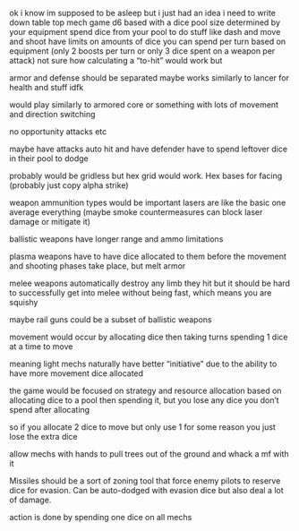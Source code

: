 ok i know im supposed to be asleep but i just had an idea i need to write down table top mech game d6 based with a dice pool size determined by your equipment spend dice from your pool to do stuff like dash and move and shoot have limits on amounts of dice you can spend per turn based on equipment (only 2 boosts per turn or only 3 dice spent on a weapon per attack) not sure how calculating a “to-hit” would work but 

armor and defense should be separated maybe works similarly to lancer for health and stuff idfk

would play similarly to armored core or something with lots of movement and direction switching

no opportunity attacks etc   

maybe have attacks auto hit and have defender have to spend leftover dice in their pool to dodge

probably would be gridless but hex grid would work. Hex bases for facing (probably just copy alpha strike)

weapon ammunition types would be important lasers are like the basic one average everything (maybe smoke countermeasures can block laser damage or mitigate it) 

ballistic weapons have longer range and ammo limitations 

plasma weapons have to have dice allocated to them before the movement and shooting phases take place, but melt armor 

melee weapons automatically destroy any limb they hit but it should be hard to successfully get into melee without being fast, which means you are squishy

maybe rail guns could be a subset of ballistic weapons

movement would occur by allocating dice then taking turns spending 1 dice at a time to move

meaning light mechs naturally have better “initiative” due to the ability to have more movement dice allocated

the game would be focused on strategy and resource allocation based on allocating dice to a pool then spending it, but you lose any dice you don’t spend after allocating

so if you allocate 2 dice to move but only use 1 for some reason you just lose the extra dice

allow mechs with hands to pull trees out of the ground and whack a mf with it

Missiles should be a sort of zoning tool that force enemy pilots to reserve dice for evasion. Can be auto-dodged with evasion dice but also deal a lot of damage.

action is done by spending one dice on all mechs 